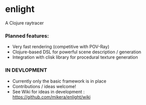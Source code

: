 enlight
=======

A Clojure raytracer


### Planned features:

 - Very fast rendering (competitive with POV-Ray)
 - Clojure-based DSL for powerful scene description / generation
 - Integration with clisk library for procedural texture generation
 

### IN DEVLOPMENT

 - Currently only the basic framework is in place
 - Contributions / ideas welcome!
 - See Wiki for ideas in development : https://github.com/mikera/enlight/wiki
